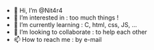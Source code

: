 - 👋 Hi, I’m @Nit4r4
- 👀 I’m interested in : too much things !
- 🌱 I’m currently learning : C, html, css, JS, ...
- 💞️ I’m looking to collaborate : to help each other
- 📫 How to reach me : by e-mail

<!---
Nit4r4/Nit4r4 is a ✨ special ✨ repository because its `README.md` (this file) appears on your GitHub profile.
You can click the Preview link to take a look at your changes.
--->
